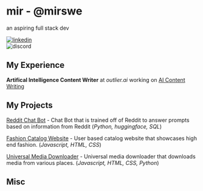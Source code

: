 # mir - @mirswe

an aspiring full stack dev

[![linkedin](https://img.shields.io/badge/-@ramirsw-161616?style=flat-square&labelColor=161616&logo=LinkedIn&logoColor=white&color=161616)](https://www.linkedin.com/in/ramirsw/)  
![discord](https://img.shields.io/badge/-@tekksyn-161616?style=flat-square&labelColor=161616&logo=Discord&logoColor=white&color=161616)

## My Experience

**Artifical Intelligence Content Writer** at _outlier.ai_ working on [AI Content Writing](https://outlier.ai/)

## My Projects

[Reddit Chat Bot](deadlink) - Chat Bot that is trained off of Reddit to answer prompts based on information from Reddit (_Python, huggingface, SQL_)

[Fashion Catalog Website](deadlink) - User based catalog website that showcases high end fashion. (_Javascript, HTML, CSS_)

[Universal Media Downloader](deadlink) - Universal media downloader that downloads media from various places. (_Javascript, HTML, CSS, Python_)

## Misc
